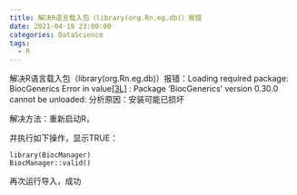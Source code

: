 ```yaml
---
title: 解决R语言载入包（library(org.Rn.eg.db)）报错
date: 2021-04-18 23:00:00
categories: DataScience
tags:
  - R
---
```


解决R语言载入包（library(org.Rn.eg.db)）报错：Loading required package: BiocGenerics
Error in value[[3L\]](https://github.com/Bioconductor/GenomicRanges/issues/cond) :
Package ‘BiocGenerics’ version 0.30.0 cannot be unloaded:
分析原因：安装可能已损坏

解决方法：重新启动R，

并执行如下操作，显示TRUE：

```
library(BiocManager)
BiocManager::valid()
```

再次运行导入，成功